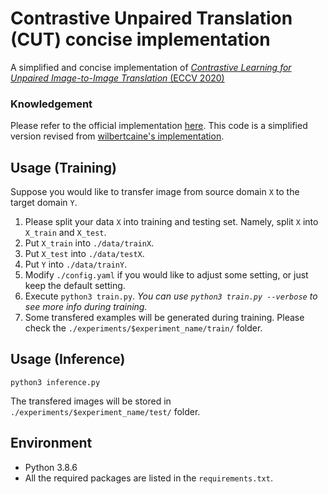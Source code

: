 # Contrastive Unpaired Translation (CUT) concise implementation
A simplified and concise implementation of [*Contrastive Learning for Unpaired
Image-to-Image Translation* (ECCV 2020)](https://link.springer.com/chapter/10.1007/978-3-030-58545-7_19)

### Knowledgement
Please refer to the official implementation [here](https://github.com/taesungp/contrastive-unpaired-translation). This code is a simplified version revised from [wilbertcaine's implementation](https://github.com/wilbertcaine/CUT).

## Usage (Training)
Suppose you would like to transfer image from source domain `X` to the target domain `Y`.
1. Please split your data `X` into training and testing set. Namely, split `X` into `X_train` and `X_test`.
2. Put `X_train` into `./data/trainX`. 
3. Put `X_test` into `./data/testX`. 
4. Put `Y` into `./data/trainY`.
5. Modify `./config.yaml` if you would like to adjust some setting, or just keep the default setting.
6. Execute `python3 train.py`. *You can use `python3 train.py --verbose` to see more info during training.*
7. Some transfered examples will be generated during training. Please check the `./experiments/$experiment_name/train/` folder.

## Usage (Inference)
```
python3 inference.py
```
The transfered images will be stored in `./experiments/$experiment_name/test/` folder.

## Environment
- Python 3.8.6
- All the required packages are listed in the `requirements.txt`.